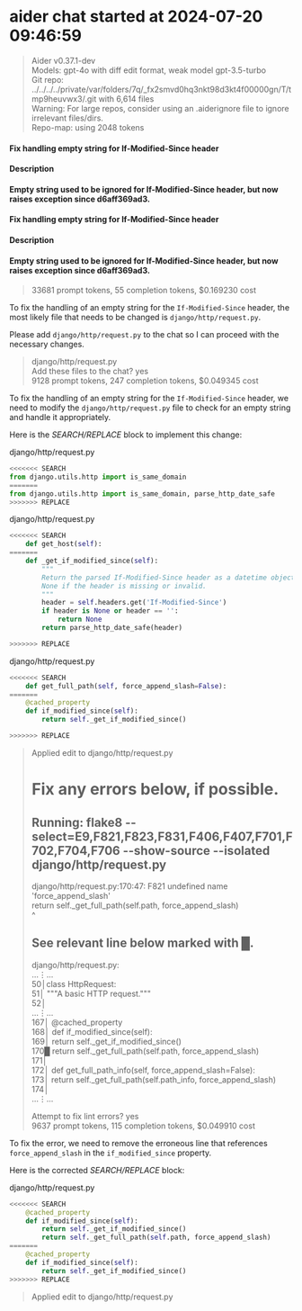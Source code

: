 
# aider chat started at 2024-07-20 09:46:59

> Aider v0.37.1-dev  
> Models: gpt-4o with diff edit format, weak model gpt-3.5-turbo  
> Git repo: ../../../../private/var/folders/7q/_fx2smvd0hq3nkt98d3kt4f00000gn/T/tmp9heuvwx3/.git with 6,614 files  
> Warning: For large repos, consider using an .aiderignore file to ignore irrelevant files/dirs.  
> Repo-map: using 2048 tokens  

#### Fix handling empty string for If-Modified-Since header  
#### Description  
#### 	  
#### Empty string used to be ignored for If-Modified-Since header, but now raises exception since d6aff369ad3.  
#### Fix handling empty string for If-Modified-Since header  
#### Description  
#### 	  
#### Empty string used to be ignored for If-Modified-Since header, but now raises exception since d6aff369ad3.  
> 33681 prompt tokens, 55 completion tokens, $0.169230 cost  

To fix the handling of an empty string for the `If-Modified-Since` header, the most likely file that needs to be changed is `django/http/request.py`.

Please add `django/http/request.py` to the chat so I can proceed with the necessary changes.

> django/http/request.py  
> Add these files to the chat? yes  
> 9128 prompt tokens, 247 completion tokens, $0.049345 cost  

To fix the handling of an empty string for the `If-Modified-Since` header, we need to modify the `django/http/request.py` file to check for an empty string and handle it appropriately.

Here is the *SEARCH/REPLACE* block to implement this change:

django/http/request.py
```python
<<<<<<< SEARCH
from django.utils.http import is_same_domain
=======
from django.utils.http import is_same_domain, parse_http_date_safe
>>>>>>> REPLACE
```

django/http/request.py
```python
<<<<<<< SEARCH
    def get_host(self):
=======
    def _get_if_modified_since(self):
        """
        Return the parsed If-Modified-Since header as a datetime object, or
        None if the header is missing or invalid.
        """
        header = self.headers.get('If-Modified-Since')
        if header is None or header == '':
            return None
        return parse_http_date_safe(header)

>>>>>>> REPLACE
```

django/http/request.py
```python
<<<<<<< SEARCH
    def get_full_path(self, force_append_slash=False):
=======
    @cached_property
    def if_modified_since(self):
        return self._get_if_modified_since()

>>>>>>> REPLACE
```

> Applied edit to django/http/request.py  
>  
> # Fix any errors below, if possible.  
>  
> ## Running: flake8 --select=E9,F821,F823,F831,F406,F407,F701,F702,F704,F706 --show-source --isolated django/http/request.py  
>  
> django/http/request.py:170:47: F821 undefined name 'force_append_slash'  
> return self._get_full_path(self.path, force_append_slash)  
> ^  
>  
> ## See relevant line below marked with █.  
>  
> django/http/request.py:  
> ...⋮...  
> 50│class HttpRequest:  
> 51│    """A basic HTTP request."""  
> 52│  
> ...⋮...  
> 167│    @cached_property  
> 168│    def if_modified_since(self):  
> 169│        return self._get_if_modified_since()  
> 170█        return self._get_full_path(self.path, force_append_slash)  
> 171│  
> 172│    def get_full_path_info(self, force_append_slash=False):  
> 173│        return self._get_full_path(self.path_info, force_append_slash)  
> 174│  
> ...⋮...  
>  
> Attempt to fix lint errors? yes  
> 9637 prompt tokens, 115 completion tokens, $0.049910 cost  

To fix the error, we need to remove the erroneous line that references `force_append_slash` in the `if_modified_since` property.

Here is the corrected *SEARCH/REPLACE* block:

django/http/request.py
```python
<<<<<<< SEARCH
    @cached_property
    def if_modified_since(self):
        return self._get_if_modified_since()
        return self._get_full_path(self.path, force_append_slash)
=======
    @cached_property
    def if_modified_since(self):
        return self._get_if_modified_since()
>>>>>>> REPLACE
```

> Applied edit to django/http/request.py  
